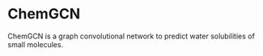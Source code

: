 # ChemGCN
ChemGCN is a graph convolutional network to predict water solubilities of small molecules.
